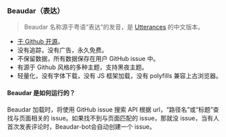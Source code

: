 ### Beaudar（表达）

> Beaudar 名称源于粤语“表达”的发音，是 [Utterances](http://utteranc.es) 的中文版本。

- [于 Github 开源](http://github.com/beadar/beadar)。
- 没有追踪，没有广告，永久免费。
- 不保留数据，所有数据保存在用户 GitHub issue 中。
- 有源于 Github 风格的多种主题，支持黑夜主题。
- 轻量化，没有字体下载，没有 JS 框架加载，没有 polyfills 兼容上古浏览器。

#### Beaudar 是如何运行的？

Beaudar 加载时，将使用 GitHub issue 搜索 API 根据 url，“路径名”或“标题”查找与页面相关的 issue。如果找不到与页面匹配的 issue，那就没 issue，当有人首次发表评论时，Beaudar-bot会自动创建一个 issue。
